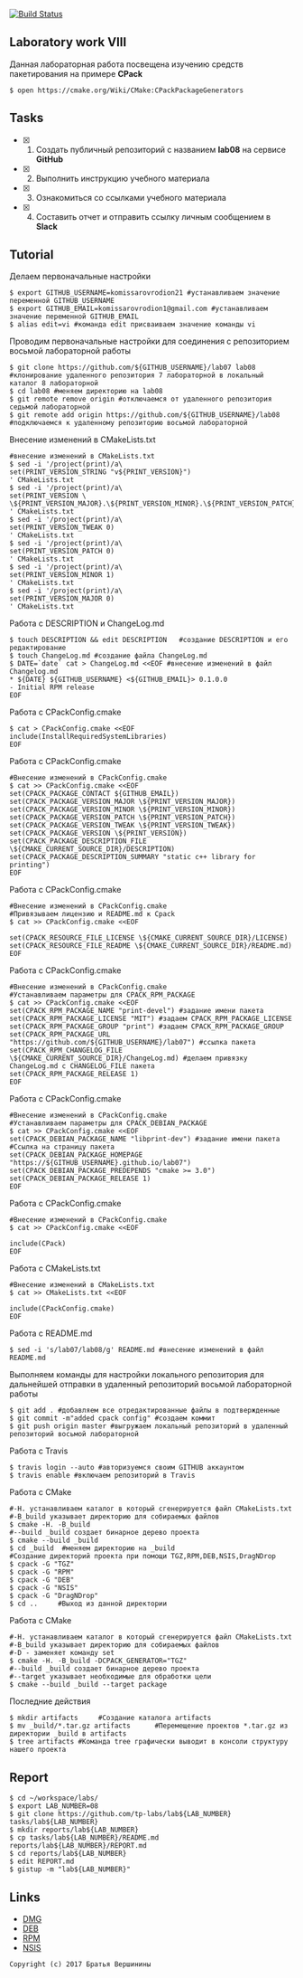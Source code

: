 [![Build Status](https://travis-ci.org/komissarovrodion21/lab08.svg?branch=master)](https://travis-ci.org/komissarovrodion21/lab08)
## Laboratory work VIII


Данная лабораторная работа посвещена изучению средств пакетирования на примере **CPack**

```ShellSession
$ open https://cmake.org/Wiki/CMake:CPackPackageGenerators
```

## Tasks

- [x] 1. Создать публичный репозиторий с названием **lab08** на сервисе **GitHub**
- [x] 2. Выполнить инструкцию учебного материала
- [x] 3. Ознакомиться со ссылками учебного материала
- [x] 4. Составить отчет и отправить ссылку личным сообщением в **Slack**

## Tutorial

 Делаем первоначальные настройки
```ShellSession
$ export GITHUB_USERNAME=komissarovrodion21 #устанавливаем значение переменной GITHUB_USERNAME
$ export GITHUB_EMAIL=komissarovrodion1@gmail.com #устанавливаем значение переменной GITHUB_EMAIL
$ alias edit=vi #команда edit присваиваем значение команды vi
```

 Проводим первоначальные настройки для соединения с репозиторием восьмой лабораторной работы
```ShellSession
$ git clone https://github.com/${GITHUB_USERNAME}/lab07 lab08 #клонирование удаленного репозитория 7 лабораторной в локальный каталог 8 лабораторной
$ cd lab08 #меняем директорию на lab08
$ git remote remove origin #отключаемся от удаленного репозитория седьмой лабораторной
$ git remote add origin https://github.com/${GITHUB_USERNAME}/lab08 #подключаемся к удаленному репозиторию восьмой лабораторной
```
Внесение изменений в CMakeLists.txt
```ShellSession
#внесение изменений в CMakeLists.txt
$ sed -i '/project(print)/a\
set(PRINT_VERSION_STRING "v${PRINT_VERSION}")
' CMakeLists.txt
$ sed -i '/project(print)/a\
set(PRINT_VERSION \
\${PRINT_VERSION_MAJOR}.\${PRINT_VERSION_MINOR}.\${PRINT_VERSION_PATCH}.\${PRINT_VERSION_TWEAK})
' CMakeLists.txt
$ sed -i '/project(print)/a\
set(PRINT_VERSION_TWEAK 0)
' CMakeLists.txt
$ sed -i '/project(print)/a\
set(PRINT_VERSION_PATCH 0)
' CMakeLists.txt
$ sed -i '/project(print)/a\
set(PRINT_VERSION_MINOR 1)
' CMakeLists.txt
$ sed -i '/project(print)/a\
set(PRINT_VERSION_MAJOR 0)
' CMakeLists.txt
```
Работа с DESCRIPTION и ChangeLog.md
```ShellSession
$ touch DESCRIPTION && edit DESCRIPTION   #создание DESCRIPTION и его редактирование
$ touch ChangeLog.md #создание файла ChangeLog.md
$ DATE=`date` cat > ChangeLog.md <<EOF #внесение изменений в файл Changelog.md
* ${DATE} ${GITHUB_USERNAME} <${GITHUB_EMAIL}> 0.1.0.0
- Initial RPM release
EOF
```
Работа с CPackConfig.cmake 
```ShellSession
$ cat > CPackConfig.cmake <<EOF
include(InstallRequiredSystemLibraries)
EOF
```
Работа с CPackConfig.cmake
```ShellSession
#Внесение изменений в CPackConfig.cmake
$ cat >> CPackConfig.cmake <<EOF
set(CPACK_PACKAGE_CONTACT ${GITHUB_EMAIL})
set(CPACK_PACKAGE_VERSION_MAJOR \${PRINT_VERSION_MAJOR})
set(CPACK_PACKAGE_VERSION_MINOR \${PRINT_VERSION_MINOR})
set(CPACK_PACKAGE_VERSION_PATCH \${PRINT_VERSION_PATCH})
set(CPACK_PACKAGE_VERSION_TWEAK \${PRINT_VERSION_TWEAK})
set(CPACK_PACKAGE_VERSION \${PRINT_VERSION})
set(CPACK_PACKAGE_DESCRIPTION_FILE \${CMAKE_CURRENT_SOURCE_DIR}/DESCRIPTION)
set(CPACK_PACKAGE_DESCRIPTION_SUMMARY "static c++ library for printing")
EOF
```
Работа с CPackConfig.cmake 
```ShellSession
#Внесение изменений в CPackConfig.cmake
#Привязываем лицензию и README.md к Cpack
$ cat >> CPackConfig.cmake <<EOF

set(CPACK_RESOURCE_FILE_LICENSE \${CMAKE_CURRENT_SOURCE_DIR}/LICENSE)
set(CPACK_RESOURCE_FILE_README \${CMAKE_CURRENT_SOURCE_DIR}/README.md)
EOF
```
Работа с CPackConfig.cmake
```ShellSession
#Внесение изменений в CPackConfig.cmake
#Устанавливаем параметры для CPACK_RPM_PACKAGE
$ cat >> CPackConfig.cmake <<EOF
set(CPACK_RPM_PACKAGE_NAME "print-devel") #задание имени пакета
set(CPACK_RPM_PACKAGE_LICENSE "MIT") #задаем CPACK_RPM_PACKAGE_LICENSE
set(CPACK_RPM_PACKAGE_GROUP "print") #задаем CPACK_RPM_PACKAGE_GROUP
set(CPACK_RPM_PACKAGE_URL "https://github.com/${GITHUB_USERNAME}/lab07") #ссылка пакета
set(CPACK_RPM_CHANGELOG_FILE \${CMAKE_CURRENT_SOURCE_DIR}/ChangeLog.md) #делаем привязку ChangeLog.md с CHANGELOG_FILE пакета
set(CPACK_RPM_PACKAGE_RELEASE 1)
EOF
```
Работа с CPackConfig.cmake
```ShellSession
#Внесение изменений в CPackConfig.cmake
#Устанавливаем параметры для CPACK_DEBIAN_PACKAGE
$ cat >> CPackConfig.cmake <<EOF
set(CPACK_DEBIAN_PACKAGE_NAME "libprint-dev") #задание имени пакета
#Ссылка на страницу пакета
set(CPACK_DEBIAN_PACKAGE_HOMEPAGE "https://${GITHUB_USERNAME}.github.io/lab07")
set(CPACK_DEBIAN_PACKAGE_PREDEPENDS "cmake >= 3.0")
set(CPACK_DEBIAN_PACKAGE_RELEASE 1)
EOF
```
Работа с CPackConfig.cmake 
```ShellSession
#Внесение изменений в CPackConfig.cmake
$ cat >> CPackConfig.cmake <<EOF

include(CPack)
EOF
```
Работа с CMakeLists.txt
```ShellSession
#Внесение изменений в CMakeLists.txt
$ cat >> CMakeLists.txt <<EOF

include(CPackConfig.cmake)
EOF
```
 Работа с README.md
```ShellSession
$ sed -i 's/lab07/lab08/g' README.md #внесение изменений в файл README.md
```
Выполняем команды для настройки локального репозитория для дальнейшей отправки в удаленный репозиторий восьмой лабораторной работы
```ShellSession
$ git add . #добавляем все отредактированные файлы в подтвержденные
$ git commit -m"added cpack config" #создаем коммит
$ git push origin master #выгружаем локальный репозиторий в удаленный репозиторий восьмой лабораторной
```
Работа с Travis
```ShellSession
$ travis login --auto #авторизуемся своим GITHUB аккаунтом
$ travis enable #включаем репозиторий в Travis
```
Работа с CMake
```ShellSession
#-H. устанавливаем каталог в который сгенерируется файл CMakeLists.txt
#-B_build указывает директорию для собираемых файлов
$ cmake -H. -B_build
#--build _build создает бинарное дерево проекта
$ cmake --build _build
$ cd _build  #меняем директорию на _build
#Создание директорий проекта при помощи TGZ,RPM,DEB,NSIS,DragNDrop
$ cpack -G "TGZ"
$ cpack -G "RPM"
$ cpack -G "DEB"
$ cpack -G "NSIS"
$ cpack -G "DragNDrop"
$ cd ..     #Выход из данной директории
```
Работа с CMake
```ShellSession
#-H. устанавливаем каталог в который сгенерируется файл CMakeLists.txt
#-B_build указывает директорию для собираемых файлов
#-D - заменяет команду set
$ cmake -H. -B_build -DCPACK_GENERATOR="TGZ"
#--build _build создает бинарное дерево проекта
#--target указывает необходимые для обработки цели
$ cmake --build _build --target package
```
 Последние действия
```ShellSession
$ mkdir artifacts     #Создание каталога artifacts
$ mv _build/*.tar.gz artifacts      #Перемещение проектов *.tar.gz из директории _build в artifacts
$ tree artifacts #Команда tree графически выводит в консоли структуру нашего проекта
```

## Report

```ShellSession
$ cd ~/workspace/labs/
$ export LAB_NUMBER=08
$ git clone https://github.com/tp-labs/lab${LAB_NUMBER} tasks/lab${LAB_NUMBER}
$ mkdir reports/lab${LAB_NUMBER}
$ cp tasks/lab${LAB_NUMBER}/README.md reports/lab${LAB_NUMBER}/REPORT.md
$ cd reports/lab${LAB_NUMBER}
$ edit REPORT.md
$ gistup -m "lab${LAB_NUMBER}"
```

## Links

- [DMG](https://cmake.org/cmake/help/latest/module/CPackDMG.html)
- [DEB](https://cmake.org/cmake/help/latest/module/CPackDeb.html)
- [RPM](https://cmake.org/cmake/help/latest/module/CPackRPM.html)
- [NSIS](https://cmake.org/cmake/help/latest/module/CPackNSIS.html)

```
Copyright (c) 2017 Братья Вершинины
```
